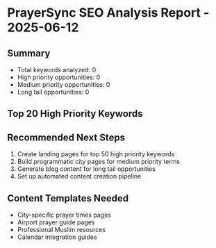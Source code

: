 # PrayerSync SEO Analysis Report - 2025-06-12

## Summary
- Total keywords analyzed: 0
- High priority opportunities: 0
- Medium priority opportunities: 0
- Long tail opportunities: 0

## Top 20 High Priority Keywords


## Recommended Next Steps
1. Create landing pages for top 50 high priority keywords
2. Build programmatic city pages for medium priority terms
3. Generate blog content for long tail opportunities
4. Set up automated content creation pipeline

## Content Templates Needed
- City-specific prayer times pages
- Airport prayer guide pages  
- Professional Muslim resources
- Calendar integration guides
